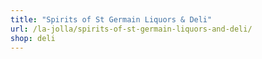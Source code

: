 ```yaml
---
title: "Spirits of St Germain Liquors & Deli"
url: /la-jolla/spirits-of-st-germain-liquors-and-deli/
shop: deli
---
```

